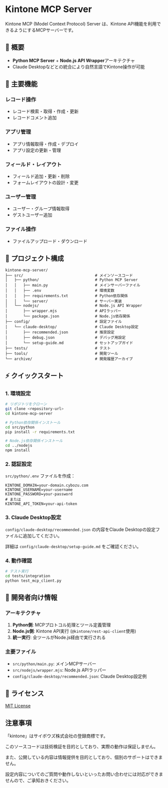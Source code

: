 # Kintone MCP Server

Kintone MCP (Model Context Protocol) Server は、Kintone API機能を利用できるようにするMCPサーバーです。

## 🎯 概要

- **Python MCP Server** + **Node.js API Wrapper**アーキテクチャ
- Claude Desktopなどとの統合により自然言語でKintone操作が可能

## 🚀 主要機能

### レコード操作
- レコード検索・取得・作成・更新
- レコードコメント追加

### アプリ管理
- アプリ情報取得・作成・デプロイ
- アプリ設定の更新・管理

### フィールド・レイアウト
- フィールド追加・更新・削除
- フォームレイアウトの設計・変更

### ユーザー管理
- ユーザー・グループ情報取得
- ゲストユーザー追加

### ファイル操作
- ファイルアップロード・ダウンロード

## 📁 プロジェクト構成

```
kintone-mcp-server/
├── src/                                # メインソースコード
│   ├── python/                         # Python MCP Server
│   │   ├── main.py                     # メインサーバーファイル
│   │   ├── .env                        # 環境変数
│   │   ├── requirements.txt            # Python依存関係
│   │   └── server/                     # サーバー実装
│   └── nodejs/                         # Node.js API Wrapper
│       ├── wrapper.mjs                 # APIラッパー
│       └── package.json                # Node.js依存関係
├── config/                             # 設定ファイル
│   └── claude-desktop/                 # Claude Desktop設定
│       ├── recommended.json            # 推奨設定
│       ├── debug.json                  # デバッグ用設定
│       └── setup-guide.md              # セットアップガイド
├── tests/                              # テスト
├── tools/                              # 開発ツール
└── archive/                            # 開発履歴アーカイブ
```

## ⚡ クイックスタート

### 1. 環境設定

```bash
# リポジトリをクローン
git clone <repository-url>
cd kintone-mcp-server

# Python依存関係インストール
cd src/python
pip install -r requirements.txt

# Node.js依存関係インストール
cd ../nodejs
npm install
```

### 2. 認証設定

`src/python/.env` ファイルを作成：

```env
KINTONE_DOMAIN=your-domain.cybozu.com
KINTONE_USERNAME=your-username
KINTONE_PASSWORD=your-password
# または
KINTONE_API_TOKEN=your-api-token
```

### 3. Claude Desktop設定

`config/claude-desktop/recommended.json` の内容をClaude Desktopの設定ファイルに追加してください。

詳細は `config/claude-desktop/setup-guide.md` をご確認ください。

### 4. 動作確認

```bash
# テスト実行
cd tests/integration
python test_mcp_client.py
```

## 🔧 開発者向け情報

### アーキテクチャ

1. **Python側**: MCPプロトコル処理とツール定義管理
2. **Node.js側**: Kintone API実行 (`@kintone/rest-api-client`使用)
3. **統一実行**: 全ツールがNode.js経由で実行される

### 主要ファイル

- `src/python/main.py`: メインMCPサーバー
- `src/nodejs/wrapper.mjs`: Node.js APIラッパー
- `config/claude-desktop/recommended.json`: Claude Desktop設定例


## 📄 ライセンス

[MIT License](LICENSE)

## 注意事項
「kintone」はサイボウズ株式会社の登録商標です。

このソースコードは技術検証を目的としており、実際の動作は保証しません。

また、公開している内容は情報提供を目的としており、個別のサポートはできません。 

設定内容についてのご質問や動作しないといったお問い合わせには対応ができませんので、ご承知おきください。

